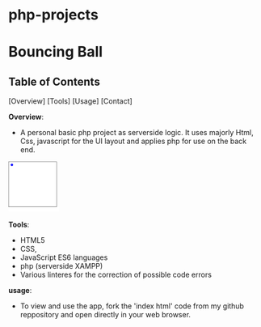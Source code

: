 # php-projects
# Bouncing Ball

## Table of Contents
[Overview]
[Tools]
[Usage]
[Contact]

**Overview**:
- A personal basic php project as serverside logic. 
  It uses majorly Html, Css, javascript for the UI layout and applies php for use on the back end.
<img src="img/Bball.PNG" height= '100' width= '100'>


**Tools**:
- HTML5
- CSS,
- JavaScript ES6 languages
- php (serverside XAMPP)
- Various linteres for the correction of possible code errors

**usage**:
- To view and use the app, fork the 'index html' code from my github reppository and  open directly in your web browser.
